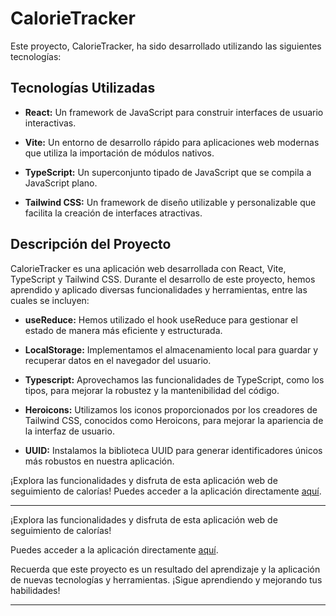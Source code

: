 # CalorieTracker

Este proyecto, CalorieTracker, ha sido desarrollado utilizando las siguientes tecnologías:

## Tecnologías Utilizadas

- **React:** Un framework de JavaScript para construir interfaces de usuario interactivas.
  
- **Vite:** Un entorno de desarrollo rápido para aplicaciones web modernas que utiliza la importación de módulos nativos.

- **TypeScript:** Un superconjunto tipado de JavaScript que se compila a JavaScript plano.

- **Tailwind CSS:** Un framework de diseño utilizable y personalizable que facilita la creación de interfaces atractivas.

## Descripción del Proyecto

CalorieTracker es una aplicación web desarrollada con React, Vite, TypeScript y Tailwind CSS. Durante el desarrollo de este proyecto, hemos aprendido y aplicado diversas funcionalidades y herramientas, entre las cuales se incluyen:

- **useReduce:** Hemos utilizado el hook useReduce para gestionar el estado de manera más eficiente y estructurada.
  
- **LocalStorage:** Implementamos el almacenamiento local para guardar y recuperar datos en el navegador del usuario.
  
- **Typescript:** Aprovechamos las funcionalidades de TypeScript, como los tipos, para mejorar la robustez y la mantenibilidad del código.
  
- **Heroicons:** Utilizamos los iconos proporcionados por los creadores de Tailwind CSS, conocidos como Heroicons, para mejorar la apariencia de la interfaz de usuario.
  
- **UUID:** Instalamos la biblioteca UUID para generar identificadores únicos más robustos en nuestra aplicación.

¡Explora las funcionalidades y disfruta de esta aplicación web de seguimiento de calorías! Puedes acceder a la aplicación directamente [aquí](https://mycalorietracker.netlify.app/).

---

¡Explora las funcionalidades y disfruta de esta aplicación web de seguimiento de calorías!

Puedes acceder a la aplicación directamente [aquí](https://mycalorietracker.netlify.app/).

Recuerda que este proyecto es un resultado del aprendizaje y la aplicación de nuevas tecnologías y herramientas. ¡Sigue aprendiendo y mejorando tus habilidades!

---

